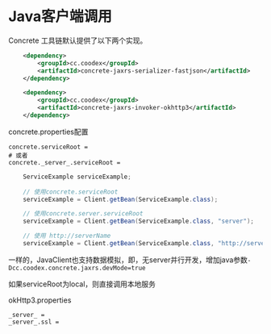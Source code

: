 # Java客户端调用

Concrete 工具链默认提供了以下两个实现。
```xml
    <dependency>
        <groupId>cc.coodex</groupId>
        <artifactId>concrete-jaxrs-serializer-fastjson</artifactId>
    </dependency>

    <dependency>
        <groupId>cc.coodex</groupId>
        <artifactId>concrete-jaxrs-invoker-okhttp3</artifactId>
    </dependency>
```

concrete.properties配置

    concrete.serviceRoot = 
    # 或者
    concrete._server_.serviceRoot = 


```java
    ServiceExample serviceExample;
    
    // 使用concrete.serviceRoot
    serviceExample = Client.getBean(ServiceExample.class);

    // 使用concrete.server.serviceRoot
    serviceExample = Client.getBean(ServiceExample.class, "server");

    // 使用 http://serverName
    serviceExample = Client.getBean(ServiceExample.class, "http://serverName");
```

一样的，JavaClient也支持数据模拟，即，无server并行开发，增加java参数`-Dcc.coodex.concrete.jaxrs.devMode=true`

如果serviceRoot为local，则直接调用本地服务

okHttp3.properties
    
    _server_ = 
    _server_.ssl = 
